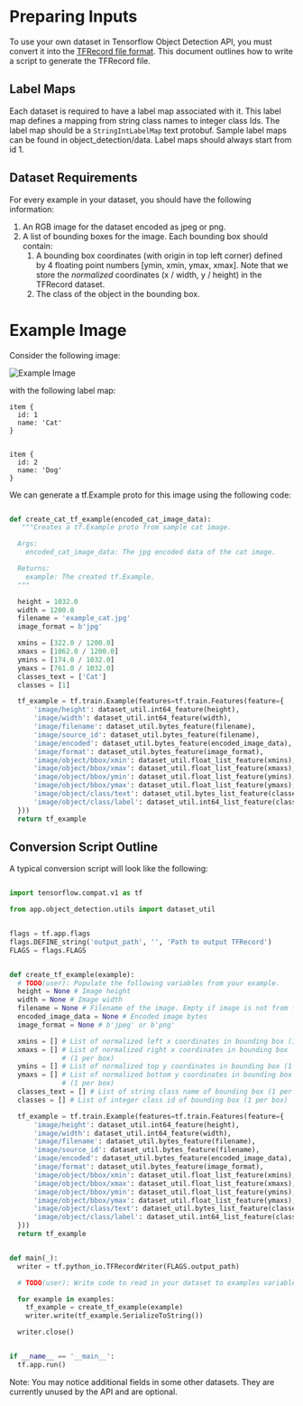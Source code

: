 # Preparing Inputs

To use your own dataset in Tensorflow Object Detection API, you must convert it
into the [TFRecord file format](https://www.tensorflow.org/api_guides/python/python_io#tfrecords_format_details).
This document outlines how to write a script to generate the TFRecord file.

## Label Maps

Each dataset is required to have a label map associated with it. This label map
defines a mapping from string class names to integer class Ids. The label map
should be a `StringIntLabelMap` text protobuf. Sample label maps can be found in
object_detection/data. Label maps should always start from id 1.

## Dataset Requirements

For every example in your dataset, you should have the following information:

1. An RGB image for the dataset encoded as jpeg or png.
2. A list of bounding boxes for the image. Each bounding box should contain:
    1. A bounding box coordinates (with origin in top left corner) defined by 4
       floating point numbers [ymin, xmin, ymax, xmax]. Note that we store the
       _normalized_ coordinates (x / width, y / height) in the TFRecord dataset.
    2. The class of the object in the bounding box.

# Example Image

Consider the following image:

![Example Image](img/example_cat.jpg "Example Image")

with the following label map:

```
item {
  id: 1
  name: 'Cat'
}


item {
  id: 2
  name: 'Dog'
}
```

We can generate a tf.Example proto for this image using the following code:

```python

def create_cat_tf_example(encoded_cat_image_data):
   """Creates a tf.Example proto from sample cat image.

  Args:
    encoded_cat_image_data: The jpg encoded data of the cat image.

  Returns:
    example: The created tf.Example.
  """

  height = 1032.0
  width = 1200.0
  filename = 'example_cat.jpg'
  image_format = b'jpg'

  xmins = [322.0 / 1200.0]
  xmaxs = [1062.0 / 1200.0]
  ymins = [174.0 / 1032.0]
  ymaxs = [761.0 / 1032.0]
  classes_text = ['Cat']
  classes = [1]

  tf_example = tf.train.Example(features=tf.train.Features(feature={
      'image/height': dataset_util.int64_feature(height),
      'image/width': dataset_util.int64_feature(width),
      'image/filename': dataset_util.bytes_feature(filename),
      'image/source_id': dataset_util.bytes_feature(filename),
      'image/encoded': dataset_util.bytes_feature(encoded_image_data),
      'image/format': dataset_util.bytes_feature(image_format),
      'image/object/bbox/xmin': dataset_util.float_list_feature(xmins),
      'image/object/bbox/xmax': dataset_util.float_list_feature(xmaxs),
      'image/object/bbox/ymin': dataset_util.float_list_feature(ymins),
      'image/object/bbox/ymax': dataset_util.float_list_feature(ymaxs),
      'image/object/class/text': dataset_util.bytes_list_feature(classes_text),
      'image/object/class/label': dataset_util.int64_list_feature(classes),
  }))
  return tf_example
```

## Conversion Script Outline

A typical conversion script will look like the following:

```python

import tensorflow.compat.v1 as tf

from app.object_detection.utils import dataset_util


flags = tf.app.flags
flags.DEFINE_string('output_path', '', 'Path to output TFRecord')
FLAGS = flags.FLAGS


def create_tf_example(example):
  # TODO(user): Populate the following variables from your example.
  height = None # Image height
  width = None # Image width
  filename = None # Filename of the image. Empty if image is not from file
  encoded_image_data = None # Encoded image bytes
  image_format = None # b'jpeg' or b'png'

  xmins = [] # List of normalized left x coordinates in bounding box (1 per box)
  xmaxs = [] # List of normalized right x coordinates in bounding box
             # (1 per box)
  ymins = [] # List of normalized top y coordinates in bounding box (1 per box)
  ymaxs = [] # List of normalized bottom y coordinates in bounding box
             # (1 per box)
  classes_text = [] # List of string class name of bounding box (1 per box)
  classes = [] # List of integer class id of bounding box (1 per box)

  tf_example = tf.train.Example(features=tf.train.Features(feature={
      'image/height': dataset_util.int64_feature(height),
      'image/width': dataset_util.int64_feature(width),
      'image/filename': dataset_util.bytes_feature(filename),
      'image/source_id': dataset_util.bytes_feature(filename),
      'image/encoded': dataset_util.bytes_feature(encoded_image_data),
      'image/format': dataset_util.bytes_feature(image_format),
      'image/object/bbox/xmin': dataset_util.float_list_feature(xmins),
      'image/object/bbox/xmax': dataset_util.float_list_feature(xmaxs),
      'image/object/bbox/ymin': dataset_util.float_list_feature(ymins),
      'image/object/bbox/ymax': dataset_util.float_list_feature(ymaxs),
      'image/object/class/text': dataset_util.bytes_list_feature(classes_text),
      'image/object/class/label': dataset_util.int64_list_feature(classes),
  }))
  return tf_example


def main(_):
  writer = tf.python_io.TFRecordWriter(FLAGS.output_path)

  # TODO(user): Write code to read in your dataset to examples variable

  for example in examples:
    tf_example = create_tf_example(example)
    writer.write(tf_example.SerializeToString())

  writer.close()


if __name__ == '__main__':
  tf.app.run()

```

Note: You may notice additional fields in some other datasets. They are
currently unused by the API and are optional.
